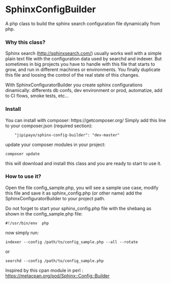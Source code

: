 SphinxConfigBuilder
=========================

A php class to build the sphinx search configuration file dynamically from php.

<h3>Why this class?</h3>

Sphinx search (http://sphinxsearch.com/) usually works well with a simple plain text file with the configuration data used by searchd and indexer.
But sometimes in big projects you have to handle with this file that starts to grow, and run in different machines
or environments. You finally duplicate this file and loosing the control of the real state of this changes.

With SphinxConfiguratorBuilder you create sphinx configurations dinamically: differents db confs, dev environment or prod, automatize, add to CI flows, smoke tests, etc...

<h3>Install</h3>
You can install with composer: https://getcomposer.org/
Simply add this line to your composer.json (required section):

        "jipipayo/sphinx-config-builder": "dev-master"
update your composer modules in your project:

    composer update
this will download and install this class and you are ready to start to use it.


<h3>How to use it?</h3>

Open the file config_sample.php, you will see a sample use case, modify this file and save it as sphinx_config.php (or other name)
add the SphinxConfiguratorBuilder to your project path.

Do not forget to start your sphinx_config.php file with the shebang as shown in the config_sample.php file:

    #!/usr/bin/env  php

now simply run:

    indexer --config /path/to/config_sample.php --all --rotate
  
or 

    searchd --config /path/to/config_sample.php
    
    
Inspired by this cpan module in perl : https://metacpan.org/pod/Sphinx::Config::Builder

